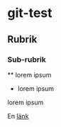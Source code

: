 # git-test

## Rubrik

### Sub-rubrik

** lorem ipsum

* lorem ipsum

lorem ipsum

En [länk](www.google.com)
